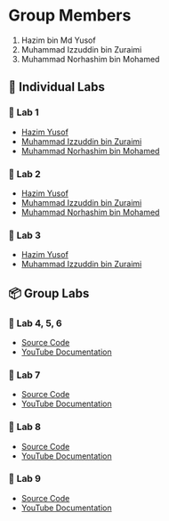 # Group Members
1. Hazim bin Md Yusof  
2. Muhammad Izzuddin bin Zuraimi  
3. Muhammad Norhashim bin Mohamed  

## 📌 **Individual Labs**  
### 📝 **Lab 1**  
- [Hazim Yusof](https://t.me/c/1268048899/33999?thread=33987)  
- [Muhammad Izzuddin bin Zuraimi](https://t.me/c/1268048899/33996?thread=33987)  
- [Muhammad Norhashim bin Mohamed](https://t.me/c/1268048899/34226?thread=33987)  

### 📝 **Lab 2**  
- [Hazim Yusof](https://t.me/c/1268048899/34296?thread=33988)  
- [Muhammad Izzuddin bin Zuraimi](https://t.me/c/1268048899/34150?thread=33988)  
- [Muhammad Norhashim bin Mohamed](https://t.me/c/1268048899/34225?thread=33988)  

### 📝 **Lab 3**  
- [Hazim Yusof](https://t.me/c/1268048899/34724?thread=34431)  
- [Muhammad Izzuddin bin Zuraimi](https://t.me/c/1268048899/34636?thread=34431)  

## 📦 **Group Labs**  
### 🚀 **Lab 4, 5, 6**  
- [Source Code](https://github.com/ayieeez/Flutter_CRUD)  
- [YouTube Documentation](https://youtu.be/083Ggawj4Hw)  

### 🚀 **Lab 7**  
- [Source Code](https://github.com/ayieeez/Flutter_CRUD)  
- [YouTube Documentation](https://youtu.be/gXTiXTL3FaI?si=cqCEqPDdK0drfil4)  

### 🚀 **Lab 8**  
- [Source Code](https://github.com/ayieeez/hardwarelab)  
- [YouTube Documentation](https://youtu.be/-QCghMiBJRk)  

### 🚀 **Lab 9**  
- [Source Code](https://github.com/ayieeez/Google-Sign-In)  
- [YouTube Documentation](https://youtu.be/ghFoKAsXyKU)  
